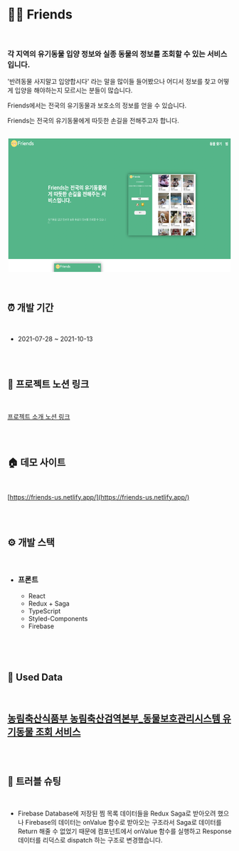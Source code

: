 # 🐶🐱 Friends

<br />

### 각 지역의 유기동물 입양 정보와 실종 동물의 정보를 조회할 수 있는 서비스입니다.

'반려동물 사지말고 입양합시다' 라는 말을 많이들 들어봤으나 어디서 정보를 찾고 어떻게 입양을 해야하는지 모르시는 분들이 많습니다.
<br />

Friends에서는 전국의 유기동물과 보호소의 정보를 얻을 수 있습니다.
<br />

Friends는 전국의 유기동물에게 따듯한 손길을 전해주고자 합니다.
<br />
<br />

<p align="center"><img src="public/img/screen.png"  width="500" height="300"></p>

<br />

## ⏰ 개발 기간

<br />

- 2021-07-28 ~ 2021-10-13

<br />
<br />

## 📒 프로젝트 노션 링크

<br />

[프로젝트 소개 노션 링크](https://holly-monarch-69a.notion.site/Friends-7d37c804379a4c99bcc2f77369f547f4)

<br />
<br />

## 🏠 데모 사이트

<br />

[https://friends-us.netlify.app/](https://friends-us.netlify.app/)

<br />
<br />

## ⚙️ 개발 스택

<br />

- ### 프론트
  - React
  - Redux + Saga
  - TypeScript
  - Styled-Components
  - Firebase

<br />

<br />
<br />

## 📁 Used Data

<br />

## [농림축산식품부 농림축산검역본부\_동물보호관리시스템 유기동물 조회 서비스](https://www.data.go.kr/tcs/dss/selectApiDataDetailView.do?publicDataPk=15001096)

<br />
<br />

## 🔨 트러블 슈팅

<br />

- Firebase Database에 저장된 찜 목록 데이터들을 Redux Saga로 받아오려 했으나 Firebase의 데이터는 onValue 함수로 받아오는 구조라서 Saga로 데이터를 Return 해줄 수 없었기 때문에 컴포넌트에서 onValue 함수를 실행하고 Response 데이터를 리덕스로 dispatch 하는 구조로 변경했습니다.

<br />

<br />
<br />
